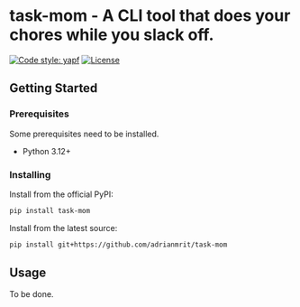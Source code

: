 # task-mom - A CLI tool that does your chores while you slack off.

[![Code style: yapf](https://img.shields.io/badge/code%20style-yapf-blue)](https://github.com/google/yapf)
[![License](https://img.shields.io/github/license/adrianmrit/task-mom)](https://github.com/adrianmrit/task-mom/blob/master/LICENSE)

## Getting Started

### Prerequisites

Some prerequisites need to be installed.

- Python 3.12+

### Installing

Install from the official PyPI:

```sh
pip install task-mom
```

Install from the latest source:

```sh
pip install git+https://github.com/adrianmrit/task-mom
```

## Usage

To be done.
